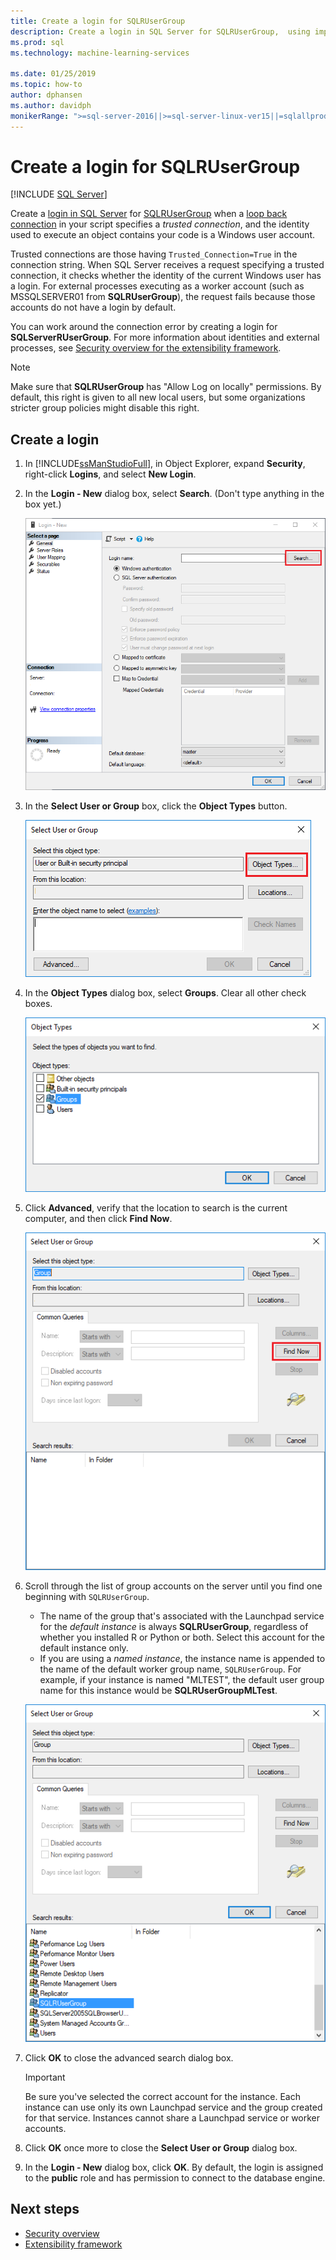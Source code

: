 ```yaml
---
title: Create a login for SQLRUserGroup
description: Create a login in SQL Server for SQLRUserGroup,  using implied authentication to log in to the server, for identity conversion back to the calling user.
ms.prod: sql
ms.technology: machine-learning-services

ms.date: 01/25/2019  
ms.topic: how-to
author: dphansen
ms.author: davidph
monikerRange: ">=sql-server-2016||>=sql-server-linux-ver15||=sqlallproducts-allversions"
---
```

# Create a login for SQLRUserGroup
 [!INCLUDE [SQL Server](../../includes/applies-to-version/sqlserver.md)]

Create a [login in SQL Server](https://docs.microsoft.com/sql/relational-databases/security/authentication-access/create-a-login) for [SQLRUserGroup](../concepts/security.md#sqlrusergroup) when a [loop back connection](../../machine-learning/concepts/security.md#implied-authentication) in your script specifies a *trusted connection*, and the identity used to execute an object contains your code is a Windows user account.

Trusted connections are those having `Trusted_Connection=True` in the connection string. When SQL Server receives a request specifying a trusted connection, it checks whether the identity of the current Windows user has a login. For external processes executing as a worker account (such as MSSQLSERVER01 from **SQLRUserGroup**), the request fails because those accounts do not have a login by default.

You can work around the connection error by creating a login for  **SQLServerRUserGroup**. For more information about identities and external processes, see [Security overview for the extensibility framework](../concepts/security.md).

> [!Note]
> Make sure that **SQLRUserGroup** has "Allow Log on locally" permissions. By default, this right is given to all new local users, but some organizations stricter group policies might disable this right.

## Create a login

1. In [!INCLUDE[ssManStudioFull](../../includes/ssmanstudiofull-md.md)], in Object Explorer, expand **Security**, right-click **Logins**, and select **New Login**.

2. In the **Login - New** dialog box, select **Search**. (Don't type anything in the box yet.)
    
     ![Click search to add new login for machine learning](media/implied-auth-login1.png "Click search to add new login for machine learning")

3. In the **Select User or Group** box, click the **Object Types** button.

     ![Search object types to add new login for machine learning](media/implied-auth-login2.png "Search object types to add new login for machine learning")

4. In the **Object Types** dialog box, select **Groups**. Clear all other check boxes.

     ![Select Groups in Object Types dialog box](media/implied-auth-login3.png "Select Groups in Object Types dialog box")

4. Click **Advanced**, verify that the location to search is the current computer, and then click **Find Now**.

     ![Click Find Now to get list of groups](media/implied-auth-login4.png "Click Find Now to get list of groups")

5. Scroll through the list of group accounts on the server until you find one beginning with `SQLRUserGroup`.
    
    + The name of the group that's associated with the Launchpad service for the _default instance_ is always **SQLRUserGroup**, regardless of whether you installed R or Python or both. Select this account for the default instance only.
    + If you are using a _named instance_, the instance name is appended to the name of the default worker group name, `SQLRUserGroup`. For example, if your instance is named "MLTEST", the default user group name for this instance would be **SQLRUserGroupMLTest**.
 
    ![Example of groups on server](media/implied-auth-login5.png "Example of groups on server")
   
5. Click **OK** to close the advanced search dialog box.

    > [!IMPORTANT]
    > Be sure you've selected the correct account for the instance. Each instance can use only its own Launchpad service and the group created for that service. Instances cannot share a Launchpad service or worker accounts.

6. Click **OK** once more to close the **Select User or Group** dialog box.

7. In the **Login - New** dialog box, click **OK**. By default, the login is assigned to the **public** role and has permission to connect to the database engine.

## Next steps

+ [Security overview](../concepts/security.md)
+ [Extensibility framework](../concepts/extensibility-framework.md)
